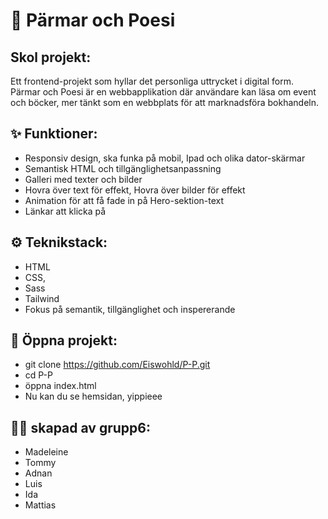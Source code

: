 # 📖 Pärmar och Poesi
## Skol projekt:
Ett frontend-projekt som hyllar det personliga uttrycket i digital form. 
Pärmar och Poesi är en webbapplikation där användare kan läsa om
event och böcker, mer tänkt som en webbplats för att marknadsföra bokhandeln.

## ✨ Funktioner:
- Responsiv design, ska funka på mobil, Ipad och olika dator-skärmar
- Semantisk HTML och tillgänglighetsanpassning
- Galleri med texter och bilder
- Hovra över text för effekt, Hovra över bilder för effekt
- Animation för att få fade in på Hero-sektion-text
- Länkar att klicka på
 
## ⚙️ Teknikstack:
- HTML
- CSS,
- Sass
- Tailwind
- Fokus på semantik, tillgänglighet och inspererande

## 🚀 Öppna projekt:
- git clone https://github.com/Eiswohld/P-P.git
- cd P-P
- öppna index.html
- Nu kan du se hemsidan, yippieee

## 👩‍💻 skapad av grupp6:
  - Madeleine
  - Tommy
  - Adnan
  - Luis
  - Ida
  - Mattias
    


  
